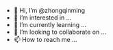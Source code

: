 - 👋 Hi, I’m @zhongqinming
- 👀 I’m interested in ...
- 🌱 I’m currently learning ...
- 💞️ I’m looking to collaborate on ...
- 📫 How to reach me ...

<!---
zhongqinming/zhongqinming is a ✨ special ✨ repository because its `README.md` (this file) appears on your GitHub profile.
You can click the Preview link to take a look at your changes.
--->
